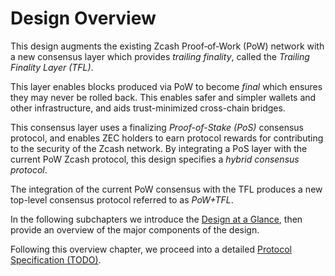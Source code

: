 # Design Overview

This design augments the existing Zcash Proof‑of‑Work (PoW) network with a new consensus layer which provides *trailing finality*, called the *Trailing Finality Layer (TFL)*.

This layer enables blocks produced via PoW to become *final* which ensures they may never be rolled back. This enables safer and simpler wallets and other infrastructure, and aids trust-minimized cross-chain bridges.

This consensus layer uses a finalizing *Proof-of-Stake (PoS)* consensus protocol, and enables ZEC holders to earn protocol rewards for contributing to the security of the Zcash network. By integrating a PoS layer with the current PoW Zcash protocol, this design specifies a *hybrid consensus protocol*.

The integration of the current PoW consensus with the TFL produces a new top-level consensus protocol referred to as *PoW+TFL*.

In the following subchapters we introduce the [Design at a Glance](./design/design-at-a-glance.md), then provide an overview of the major components of the design.

Following this overview chapter, we proceed into a detailed [Protocol Specification (TODO)]().

